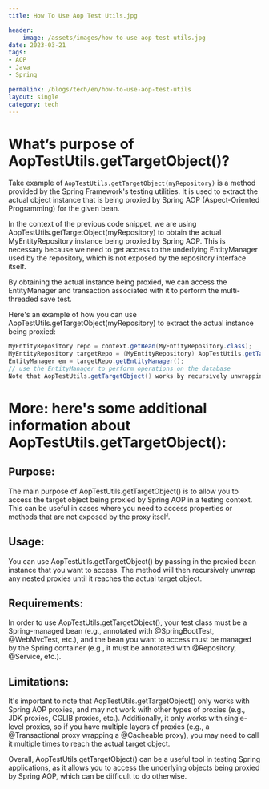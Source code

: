 ```yaml
---
title: How To Use Aop Test Utils.jpg

header:
    image: /assets/images/how-to-use-aop-test-utils.jpg
date: 2023-03-21
tags:
- AOP
- Java
- Spring

permalink: /blogs/tech/en/how-to-use-aop-test-utils
layout: single
category: tech
---
```

# What’s purpose of AopTestUtils.getTargetObject()?

Take example of `AopTestUtils.getTargetObject(myRepository)` is a method provided by the Spring Framework's testing utilities. It is used to extract the actual object instance that is being proxied by Spring AOP (Aspect-Oriented Programming) for the given bean.

In the context of the previous code snippet, we are using AopTestUtils.getTargetObject(myRepository) to obtain the actual MyEntityRepository instance being proxied by Spring AOP. This is necessary because we need to get access to the underlying EntityManager used by the repository, which is not exposed by the repository interface itself.

By obtaining the actual instance being proxied, we can access the EntityManager and transaction associated with it to perform the multi-threaded save test.

Here's an example of how you can use AopTestUtils.getTargetObject(myRepository) to extract the actual instance being proxied:


```java
MyEntityRepository repo = context.getBean(MyEntityRepository.class);
MyEntityRepository targetRepo = (MyEntityRepository) AopTestUtils.getTargetObject(repo);
EntityManager em = targetRepo.getEntityManager();
// use the EntityManager to perform operations on the database
Note that AopTestUtils.getTargetObject() works by recursively unwrapping any nested proxies that might be present until it reaches the target object. In some cases, you may need to call it multiple times to extract the actual object instance.
```

# More: here's some additional information about AopTestUtils.getTargetObject():

## Purpose: 
The main purpose of AopTestUtils.getTargetObject() is to allow you to access the target object being proxied by Spring AOP in a testing context. This can be useful in cases where you need to access properties or methods that are not exposed by the proxy itself.
## Usage: 
You can use AopTestUtils.getTargetObject() by passing in the proxied bean instance that you want to access. The method will then recursively unwrap any nested proxies until it reaches the actual target object.
## Requirements: 
In order to use AopTestUtils.getTargetObject(), your test class must be a Spring-managed bean (e.g., annotated with @SpringBootTest, @WebMvcTest, etc.), and the bean you want to access must be managed by the Spring container (e.g., it must be annotated with @Repository, @Service, etc.).
## Limitations: 
It's important to note that AopTestUtils.getTargetObject() only works with Spring AOP proxies, and may not work with other types of proxies (e.g., JDK proxies, CGLIB proxies, etc.). Additionally, it only works with single-level proxies, so if you have multiple layers of proxies (e.g., a @Transactional proxy wrapping a @Cacheable proxy), you may need to call it multiple times to reach the actual target object.

Overall, AopTestUtils.getTargetObject() can be a useful tool in testing Spring applications, as it allows you to access the underlying objects being proxied by Spring AOP, which can be difficult to do otherwise.

